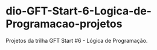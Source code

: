 # dio-GFT-Start-6-Logica-de-Programacao-projetos
Projetos da trilha GFT Start #6 - Lógica de Programação.
